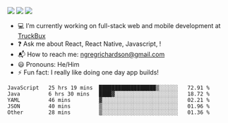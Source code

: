 [![](https://badgen.net/twitter/follow/ngregrichardson?icon=twitter)](https://twitter.com/ngregrichardson)
[![](https://badgen.net/badge/Support%20Me%20On/Ko%2Dfi/blue?icon=kofi)](https://ko-fi.com/ngregrichardson)
[![](https://badgen.net/badge/Support%20Me%20On/Liberapay/yellow)](https://liberapay.com/ngregrichardson)

- :computer: I’m currently working on full-stack web and mobile development at [TruckBux](https://truckbux.com)
- :question: Ask me about React, React Native, Javascript, !
- :mailbox_with_mail: How to reach me: <a href="mailto:ngregrichardson@gmail.com">ngregrichardson@gmail.com</a>
- :smiley: Pronouns: He/Him
- :zap: Fun fact: I really like doing one day app builds!

<!--START_SECTION:waka-->
```text
JavaScript   25 hrs 19 mins  ██████████████████▒░░░░░░   72.91 % 
Java         6 hrs 30 mins   ████▓░░░░░░░░░░░░░░░░░░░░   18.72 % 
YAML         46 mins         ▓░░░░░░░░░░░░░░░░░░░░░░░░   02.21 % 
JSON         40 mins         ▒░░░░░░░░░░░░░░░░░░░░░░░░   01.96 % 
Other        28 mins         ▒░░░░░░░░░░░░░░░░░░░░░░░░   01.36 % 
```
<!--END_SECTION:waka-->
